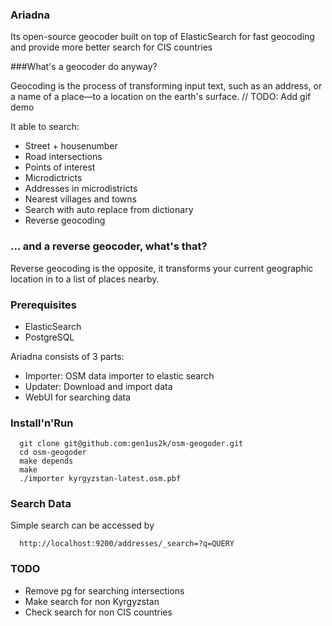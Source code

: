 ### Ariadna
Its open-source geocoder built on top of ElasticSearch for fast geocoding and provide more better search for CIS countries

###What's a geocoder do anyway?

Geocoding is the process of transforming input text, such as an address, or a name of a place—to a location on the earth's surface.
// TODO: Add gif demo

It able to search:
* Street + housenumber
* Road intersections
* Points of interest
* Microdictricts
* Addresses in microdistricts
* Nearest villages and towns
* Search with auto replace from dictionary
* Reverse geocoding

### ... and a reverse geocoder, what's that?

Reverse geocoding is the opposite, it transforms your current geographic location in to a list of places nearby.

### Prerequisites

* ElasticSearch
* PostgreSQL

Ariadna consists of 3 parts:
* Importer: OSM data importer to elastic search
* Updater: Download and import data
* WebUI for searching data

### Install'n'Run


```
  git clone git@github.com:gen1us2k/osm-geogoder.git
  cd osm-geogoder
  make depends
  make 
  ./importer kyrgyzstan-latest.osm.pbf
```

### Search Data

Simple search can be accessed by
```
  http://localhost:9200/addresses/_search=?q=QUERY
```

### TODO
* Remove pg for searching intersections
* Make search for non Kyrgyzstan 
* Check search for non CIS countries
